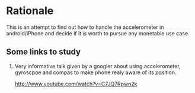 Rationale
=========
This is an attempt to find out how to handle the accelerometer in android/iPhone and decide if it is worth to pursue any monetable use case.

Some links to study
-------------------

1) Very informative talk given by a googler about using accelerometer, gyroscpoe and compas to make phone realy aware of its position.

    http://www.youtube.com/watch?v=C7JQ7Rpwn2k


